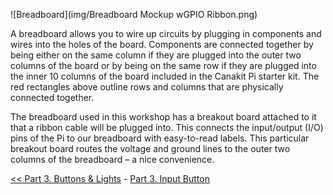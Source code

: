 ![Breadboard](img/Breadboard Mockup wGPIO Ribbon.png)

A breadboard allows you to wire up circuits by plugging in components and wires into the holes of the board. Components are connected together by being either on the same column if they are plugged into the outer two columns of the board or by being on the same row if they are plugged into the inner 10 columns of the board included in the Canakit Pi starter kit. The red rectangles above outline rows and columns that are physically connected together.

The breadboard used in this workshop has a breakout board attached to it that a ribbon cable will be plugged into. This connects the input/output (I/O) pins of the Pi to our breadboard with easy-to-read labels. This particular breakout board routes the voltage and ground lines to the outer two columns of the breadboard – a nice convenience.

[<< Part 3. Buttons & Lights](Part-3.-Buttons-&-Lights) - [Part 3. Input Button](Part-3.-Input-Button)